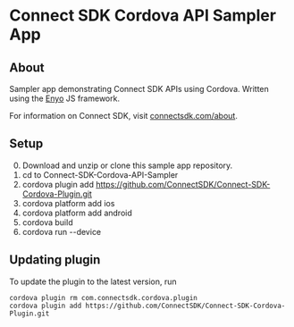 # Connect SDK Cordova API Sampler App

## About
Sampler app demonstrating Connect SDK APIs using Cordova.
Written using the [Enyo](http://www.enyojs.com) JS framework.

For information on Connect SDK, visit [connectsdk.com/about](http://www.connectsdk.com/about/).

## Setup

0. Download and unzip or clone this sample app repository.
1. cd to Connect-SDK-Cordova-API-Sampler
2. cordova plugin add https://github.com/ConnectSDK/Connect-SDK-Cordova-Plugin.git
3. cordova platform add ios
4. cordova platform add android
5. cordova build
6. cordova run --device

## Updating plugin

To update the plugin to the latest version, run

    cordova plugin rm com.connectsdk.cordova.plugin
    cordova plugin add https://github.com/ConnectSDK/Connect-SDK-Cordova-Plugin.git
